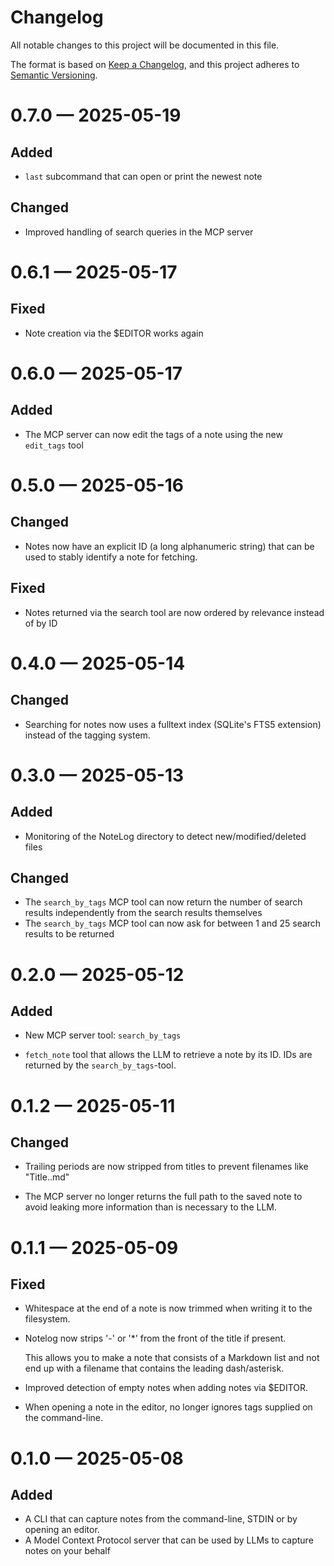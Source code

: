 # Changelog

All notable changes to this project will be documented in this file.

The format is based on [Keep a Changelog](https://keepachangelog.com/en/1.1.0/),
and this project adheres to [Semantic Versioning](https://semver.org/spec/v2.0.0.html).

<!-- scriv-insert-here -->

<a id='changelog-0.7.0'></a>
# 0.7.0 — 2025-05-19

## Added

- `last` subcommand that can open or print the newest note

## Changed

- Improved handling of search queries in the MCP server

<a id='changelog-0.6.1'></a>
# 0.6.1 — 2025-05-17

## Fixed

- Note creation via the $EDITOR works again

<a id='changelog-0.6.0'></a>
# 0.6.0 — 2025-05-17

## Added

- The MCP server can now edit the tags of a note using the new `edit_tags` tool

<a id='changelog-0.5.0'></a>
# 0.5.0 — 2025-05-16

## Changed

- Notes now have an explicit ID (a long alphanumeric string) that can be used to stably identify a note for fetching.

## Fixed

- Notes returned via the search tool are now ordered by relevance instead of by ID

<a id='changelog-0.4.0'></a>
# 0.4.0 — 2025-05-14

## Changed

- Searching for notes now uses a fulltext index (SQLite's FTS5 extension) instead of the tagging system.

<a id='changelog-0.3.0'></a>
# 0.3.0 — 2025-05-13

## Added

- Monitoring of the NoteLog directory to detect new/modified/deleted files

## Changed

- The `search_by_tags` MCP tool can now return the number of search results independently from the search results themselves
- The `search_by_tags` MCP tool can now ask for between 1 and 25 search results to be returned

<a id='changelog-0.2.0'></a>
# 0.2.0 — 2025-05-12

## Added

- New MCP server tool: `search_by_tags`

- `fetch_note` tool that allows the LLM to retrieve a note by its ID. IDs are returned by the `search_by_tags`-tool.

<a id='changelog-0.1.2'></a>
# 0.1.2 — 2025-05-11

## Changed

- Trailing periods are now stripped from titles to prevent filenames like "Title..md"

- The MCP server no longer returns the full path to the saved note to avoid leaking more information than is necessary to the LLM.

<a id='changelog-0.1.1'></a>
# 0.1.1 — 2025-05-09

## Fixed

- Whitespace at the end of a note is now trimmed when writing it to the filesystem.

- Notelog now strips '-' or '*' from the front of the title if present.

  This allows you to make a note that consists of a Markdown list and not end up with a filename that contains the leading dash/asterisk.

- Improved detection of empty notes when adding notes via $EDITOR.

- When opening a note in the editor, no longer ignores tags supplied on the command-line.

<a id='changelog-0.1.0'></a>
# 0.1.0 — 2025-05-08

## Added

- A CLI that can capture notes from the command-line, STDIN or by opening an editor.
- A Model Context Protocol server that can be used by LLMs to capture notes on your behalf
